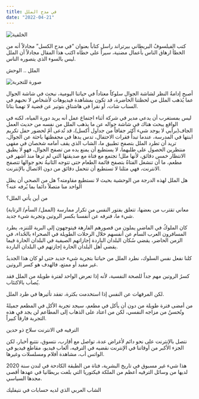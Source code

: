 ```yaml
---
title: في مدح الملل
date: "2022-04-21"
---
```


![الخلفية](./cover.png)

كتب الفيلسوفُ البريطاني بيرتراند راسل كتاباً بعنوان “في مدح الكسل” مجادلاً أنه من الخطأ ارهاق الناس بأعمال مضنية، سيراً على خطاه اكتب هذا المقال مجادلاً أن الملل ليس بالسوء الذي يتصوره الناس.

الملل .. الوحش

![صورة للتجربة](./laziness.jpg)

أصبح إدامةُ النظر لشاشة الجوال سلوكاً معتاداً في حياتنا اليومية، نبحث في شاشة الجوال عما يُذهب الملل من لحظتنا الحاضرة، قد تكون بمشاهدة فيديوهات لأشخاص لا نحبهم في السناب شات، أو نقرأ في هاشتاق بتوتير عن قضية لا تهمنا بتاتا.

ليس بمستغرب أن يدعي مدير في شركة  أثناء اجتماع عمل أنه يريد دورة المياه، لكنه في الواقع يبحث هناك في شاشة جواله عن ما يذهب الملل من نفسه من حديث العمل الجاف(برأيي لا يوجد شيء أكثر جفافاً من جداول أكسل)، قد تُدعى أمٌ لحضور حفل تكريم ابنتها في المدرسة، عندما تبدأُ  فقرات الاحتفال، تدس يدها في محفظتها باحثة عن الجوال، تريد أن تطرد الملل بتصفح تطبيق ما، الشاب الذي يقف أمامه شخصان في  مقهى منتظرين الحصول على طلبهما، لا يستطيع أن يمنع يده من تصفح الجوال، فهو لا يطيق الانتظار خمس دقائق، لأنها ملل!
تجتمع مع فتاة مع صديقتها التي لم ترها منذ أشهر في مطعم، ما أن تنشغل الفتاةُ بتصفح قائمة الطعام حتى تتوجه الثانيةُ نحو جوالها تتصفح الانترنت، فهي مثلنا لا تستطيع أن تتحمل دقائق من دون الاتصال بالإنترنت.

هل الملل لهذه الدرجة من الوحشية بحيث لا نستطيع مقاومته؟  هل من الصحي أن يظل الواحد منا متصلاً دائما بما يُرفه عنه؟

من أين يأتي الملل؟

(الممل/ السأم/ الرتابة) معاني تقترب من بعضها، تتعلق بفتور النفس من تكرار ممارسة شيء ما، فنرفه عن أنفسنا بكسر الروتين وتجربة شيء جديد.

كان الملوكُ في الماضي يملون من قصورهم الفارهة فيتوجهون إلى البرية للتنزه، يطرد المسافرون العرب السأم عن أنفسهم خلال الرحلات الطويلة في الصحراء بالحُداء، في الزمن الحاضر، يقضي سُكان البلدان الباردة إجازاتهم الصيفية في البلدان الحارة فيما يقضي أهل البلدان الحارة إجازتهم في البلدان الباردة.

كلنا نفعل نفس السلوك، نطرد الملل من حياتنا بتجربة شيء جديد حتى لو كان هذا الجديدُ غير مفيد أو ممتع، فالهدف هو كسر الروتين.

كسرُ الروتين مهم جداً للصحة النفسية، لأنه إذا تعرض الواحد لفترة طويلة من الملل فقد يُصاب بالاكتئاب.

لكن المرفهات عن النفس إذا استخدمت بكثرة، تفقد تأثيرها في طرد الملل.

من أمضى فترة طويلة من دون أن يأكل في مطعم، سيجد تجربة الأكل في المطعم جميلةً وتُحسنُ من مزاجه النفسي، لكن من اعتاد على الذهاب إلى المطاعم لن يجد في هذه التجربة فارقاً كبيراً.

الترفيه في الانترنت سلاح ذو حدين

نتصل بالإنترنت على نحو دائم لأغراض عدة، تواصل مع أقارب، نتسوق، نتتبع أخبار، لكن الجزء الأكبر من أوقاتنا في الإنترنت نقضيه في الترفيه، ألعاب فيديو، مقاطع فيديو في الواتس أب، مشاهدة أفلام ومسلسلات وغيرها.

هذا شيء غير مسبوق في تاريخ البشرية، فتاة من الطبقة الكادحة في لندن سنة 2020 لديها من وسائل الترفيه أعظم من الملكة فيكتوريا التي بلغت بريطانيا في عهدها أقصى مجدها السياسي.

الشاب العربي الذي لديه حسابات في نتيفليك
